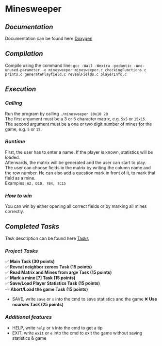 # Minesweeper
## *Documentation*
Documentation can be found here [Doxygen](doxygen/)
## *Compilation*
Compile using the command line: `gcc -Wall -Wextra -pedantic -Wno-unused-parameter -o minesweeper minesweeper.c checkingFunctions.c prints.c generatePlayfield.c revealFields.c playerInfo.c`  
## *Execution*
### *Calling*
Run the program by calling `./minesweeper 10x10 20`  
The first argument must be a 3 or 5 character matrix, e.g. `5x5` or `15x15`.  
The second argument must be a one or two digit number of mines for the game, e.g. `5` or `15`.  
### *Runtime*
First, the user has to enter a name. 
If the player is known, statistics will be loaded.  
Afterwards, the matrix will be generated and the user can start to play.  
The user can choose fields in the matrix by writing the column name and the row number. He can also add a question mark in front of it, to mark that field as a mine.  
Examples: `A2, D10, ?B4, ?C15`  
### *How to win*
You can win by either opening all correct fields or by marking all mines correctly.  
## *Completed Tasks*
Task description can be found here [Tasks](TASK.adoc)
### *Project Tasks*
:white_check_mark: **Main Task (30 points)**  
:white_check_mark: **Reveal neighbor zeroes Task (15 points)**  
:white_check_mark: **Read Matrix and Mines from argv Task (15 points)**  
:white_check_mark: **Mark a mine [?] Task (15 points)**  
:white_check_mark: **Save/Load Player Statistics Task (15 points)**  
:wavy_dash: **Abort/Load the game Task (15 points)**  
* SAVE, write `save` or `s` into the cmd to save statistics and the game
:x: **Use ncurses Task (25 points)**
### *Additional features*
* HELP, write `help` or `h` into the cmd to get a tip  
* EXIT, write `exit` or `e` into the cmd to exit the game without saving statistics & game  
